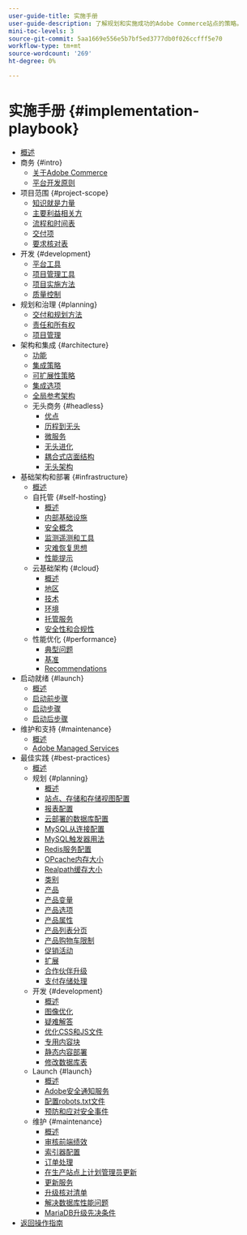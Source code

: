 ```yaml
---
user-guide-title: 实施手册
user-guide-description: 了解规划和实施成功的Adobe Commerce站点的策略。
mini-toc-levels: 3
source-git-commit: 5aa1669e556e5b7bf5ed3777db0f026ccfff5e70
workflow-type: tm+mt
source-wordcount: '269'
ht-degree: 0%

---
```



# 实施手册 {#implementation-playbook}

- [概述](overview.md)
- 商务 {#intro}
   - [关于Adobe Commerce](intro/about-commerce.md)
   - [平台开发原则](intro/platform-development.md)
- 项目范围 {#project-scope}
   - [知识就是力量](project-scope/knowledge.md)
   - [主要利益相关方](project-scope/key-stakeholders.md)
   - [流程和时间表](project-scope/process-timeline.md)
   - [交付项](project-scope/deliverables.md)
   - [要求核对表](project-scope/requirement-checklists.md)
- 开发 {#development}
   - [平台工具](development/platform-tools.md)
   - [项目管理工具](development/project-management-tools.md)
   - [项目实施方法](development/delivery.md)
   - [质量控制](development/quality-control.md)
- 规划和治理 {#planning}
   - [交付和规划方法](planning/delivery.md)
   - [责任和所有权](planning/ownership.md)
   - [项目管理](planning/governance.md)
- 架构和集成 {#architecture}
   - [功能](architecture/capabilities.md)
   - [集成策略](architecture/integration-strategy.md)
   - [可扩展性策略](architecture/extensibility-strategy.md)
   - [集成选项](architecture/integration-options.md)
   - [全局参考架构](architecture/global-reference.md)
   - 无头商务 {#headless}
      - [优点](architecture/headless/benefits.md)
      - [历程到无头](architecture/headless/journey-to-headless.md)
      - [微服务](architecture/headless/microservices.md)
      - [无头进化](architecture/headless/evolution.md)
      - [耦合式店面结构](architecture/headless/legacy-storefront.md)
      - [无头架构](architecture/headless/adobe-commerce.md)
- 基础架构和部署 {#infrastructure}
   - [概述](infrastructure/overview.md)
   - 自托管 {#self-hosting}
      - [概述](infrastructure/self-hosting/overview.md)
      - [内部基础设施](infrastructure/self-hosting/on-premises.md)
      - [安全概念](infrastructure/self-hosting/security-concepts.md)
      - [监测遥测和工具](infrastructure/self-hosting/monitoring-tools.md)
      - [灾难恢复思想](infrastructure/self-hosting/disaster-recovery-ideas.md)
      - [性能提示](infrastructure/self-hosting/performance-tips.md)
   - 云基础架构 {#cloud}
      - [概述](infrastructure/cloud/overview.md)
      - [地区](infrastructure/cloud/regions.md)
      - [技术](infrastructure/cloud/technology.md)
      - [环境](infrastructure/cloud/environments.md)
      - [托管服务](infrastructure/cloud/managed-services.md)
      - [安全性和合规性](infrastructure/cloud/security.md)
   - 性能优化 {#performance}
      - [典型问题](infrastructure/performance/optimization.md)
      - [基准](infrastructure/performance/benchmarks.md)
      - [Recommendations](infrastructure/performance/recommendations.md)
- 启动就绪 {#launch}
   - [概述](launch/overview.md)
   - [启动前步骤](launch/pre-launch-steps.md)
   - [启动步骤](launch/launch-steps.md)
   - [启动后步骤](launch/post-launch-steps.md)
- 维护和支持 {#maintenance}
   - [概述](maintenance/overview.md)
   - [Adobe Managed Services](maintenance/adobe-managed-services.md)
- 最佳实践 {#best-practices}
   - [概述](best-practices/phases.md)
   - 规划 {#planning}
      - [概述](best-practices/planning/overview.md)
      - [站点、存储和存储视图配置](best-practices/planning/sites-stores-store-views.md)
      - [报表配置](best-practices/planning/reporting-configuration.md)
      - [云部署的数据库配&#x200B;置](best-practices/planning/database-on-cloud.md)
      - [MySQL从连接配&#x200B;置](best-practices/planning/configure-mysql-slave-connection-on-cloud.md)
      - [MySQL触发器用法](best-practices/planning/mysql-triggers-usage.md)
      - [Redis服务配置](best-practices/planning/redis-service-configuration.md)
      - [OPcache内存大小](best-practices/planning/opcache-memory-size.md)
      - [Realpath缓存大小](best-practices/planning/realpath-cache-size.md)
      - [类别](best-practices/planning/category-limits.md)
      - [产品](best-practices/planning/product-sku-limits.md)
      - [产品变量](best-practices/planning/product-variations.md)
      - [产品选项](best-practices/planning/product-options.md)
      - [产品属性](best-practices/planning/product-attributes-and-options.md)
      - [产品列表分页](best-practices/planning/product-listing-pagination.md)
      - [产品购物车限制](best-practices/planning/product-cart.md)
      - [促销活动](best-practices/planning/product-cart-promotions.md)
      - [扩展](best-practices/planning/extensions.md)
      - [合作伙伴升级](best-practices/planning/partner-escalation.md)
      - [支付存储处理](best-practices/planning/payment-processing-storage.md)
   - 开发 {#development}
      - [概述](best-practices/development/overview.md)
      - [图像优化](best-practices/development/image-optimization.md)
      - [疑难解答](best-practices/development/troubleshooting.md)
      - [优化CSS和JS文件](best-practices/development/optimize-css-js-files.md)
      - [专用内容块](best-practices/development/private-content-block-configuration.md)
      - [静态内容部署](best-practices/development/static-content-deployment.md)
      - [修改数据库表](best-practices/development/modifying-core-and-third-party-tables.md)
   - Launch {#launch}
      - [概述](best-practices/launch/overview.md)
      - [Adobe安全通知服务](best-practices/launch/security-notification-service.md)
      - [配置robots.txt文件](best-practices/launch/robots-txt.md)
      - [预防和应对安全事件](best-practices/launch/prevent-respond-security-incident.md)
   - 维护 {#maintenance}
      - [概述](best-practices/maintenance/overview.md)
      - [审核前端绩效](best-practices/maintenance/frontend-performance.md)
      - [索引器配置](best-practices/maintenance/indexer-configuration.md)
      - [订单处理](best-practices/maintenance/order-processing-configuration.md)
      - [在生产站点上计划管理员更新](best-practices/maintenance/scheduling-admin-updates-in-production.md)
      - [更新服务](best-practices/maintenance/update-services.md)
      - [升级核对清单](best-practices/maintenance/upgrade-checklist.md)
      - [解决数据库性能问题](best-practices/maintenance/resolve-database-performance-issues.md)
      - [MariaDB升级先决条件](best-practices/maintenance/commerce-235-upgrade-prerequisites-mariadb.md)
- [返回操作指南](https://experienceleague.adobe.com/docs/commerce-operations/operational-guides/home.html)

